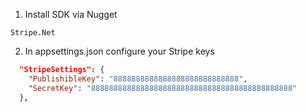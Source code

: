 1. Install SDK via Nugget
```
Stripe.Net
```
2. In appsettings.json configure your Stripe keys
```json
  "StripeSettings": {
    "PublishibleKey": "8888888888888888888888888888",
    "SecretKey": "888888888888888888888888888888888888888888888"
  }, 
```
